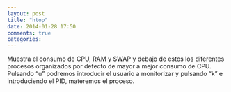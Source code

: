 ```yaml
---
layout: post
title: "htop"
date: 2014-01-28 17:50
comments: true
categories: 
---
```

Muestra el consumo de CPU, RAM y SWAP y debajo de estos los diferentes procesos  organizados por defecto de mayor a mejor consumo de CPU. Pulsando “u” podremos introducir el usuario a monitorizar y pulsando “k” e introduciendo el PID, materemos el proceso.

